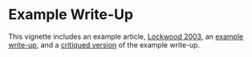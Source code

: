 # Example Write-Up

This vignette includes an example article, [Lockwood 2003](https://github.com/aazaff/teachPaleobiology/blob/master/WritingExercises/Lockwood%202003.pdf), an [example write-up](), and a [critiqued version]() of the example write-up.

